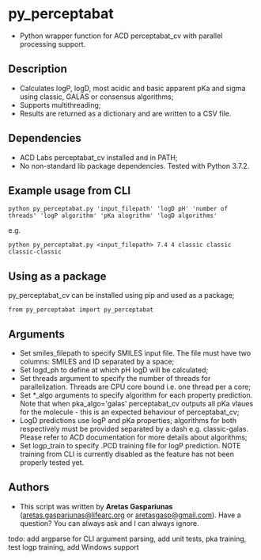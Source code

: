 # py_perceptabat
* Python wrapper function for ACD perceptabat_cv with parallel processing support.

## Description
* Calculates logP, logD, most acidic and basic apparent pKa and sigma using classic, GALAS or consensus algorithms;
* Supports multithreading;
* Results are returned as a dictionary and are written to a CSV file.

## Dependencies
* ACD Labs perceptabat_cv installed and in PATH;
* No non-standard lib package dependencies. Tested with Python 3.7.2.

## Example usage from CLI
```
python py_perceptabat.py 'input_filepath' 'logD pH' 'number of threads' 'logP algorithm' 'pKa alogrithm' 'logD algorithms'
```
e.g.
```
python py_perceptabat.py <input_filepath> 7.4 4 classic classic classic-classic
```
## Using as a package
py_perceptabat_cv can be installed using pip and used as a package;
```
from py_perceptabat import py_perceptabat
```

## Arguments
* Set smiles_filepath to specify SMILES input file. The file must have two columns: SMILES and ID separated by a space;
* Set logd_ph to define at which pH logD will be calculated;
* Set threads argument to specify the number of threads for parallelization. Threads are CPU core bound i.e. one thread per a core;
* Set *_algo arguments to specify algorithm for each property prediction. Note that when pka_algo='galas' perceptabat_cv outputs all pKa vlaues for the molecule - this is an expected behaviour of perceptabat_cv;
* LogD predictions use logP and pKa properties; algorithms for both respectively must be provided separated by a dash e.g. classic-galas. Please refer to ACD documentation for more details about algorithms;
* Set logp_train to specify .PCD training file for logP prediction. NOTE training from CLI is currently disabled as the feature has not been properly tested yet.

## Authors
* This script was written by **Aretas Gaspariunas** (aretas.gaspariunas@lifearc.org or aretasgasp@gmail.com). Have a question? You can always ask and I can always ignore.

todo: add argparse for CLI argument parsing, add unit tests, pka training, test logp training, add Windows support

